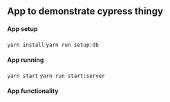 ## App to demonstrate cypress thingy

#### App setup
`yarn install`
`yarn run setup:db`

#### App running
`yarn start`
`yarn run start:server`

#### App functionality
